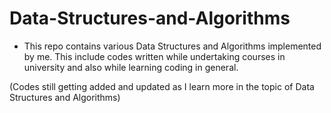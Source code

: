 # Data-Structures-and-Algorithms

* This repo contains various Data Structures and Algorithms implemented by me.
This include codes written while undertaking courses in university and also while learning coding in general.

(Codes still getting added and updated as I learn more in the topic of Data Structures and Algorithms)
